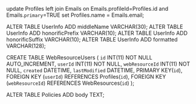 update Profiles
left join Emails on Emails.profileId=Profiles.id and Emails.`primary`=TRUE
set Profiles.name = Emails.email;

ALTER TABLE UserInfo ADD middleName VARCHAR(30);
ALTER TABLE UserInfo ADD honorificPrefix VARCHAR(10);
ALTER TABLE UserInfo ADD honorificSuffix VARCHAR(10);
ALTER TABLE UserInfo ADD formatted VARCHAR(128);

CREATE TABLE WebResourceUsers (
  `id` INT(11) NOT NULL AUTO_INCREMENT,
  `userId` INT(11) NOT NULL,
  `webResourceId` INT(11) NOT NULL,
  `created` DATETIME,
  `lastModified` DATETIME,
  PRIMARY KEY(`id`),
  FOREIGN KEY (`userId`) REFERENCES Profiles(`id`),
  FOREIGN KEY (`webResourceId`) REFERENCES WebResources(`id`)
);

ALTER TABLE Policies ADD body TEXT;
